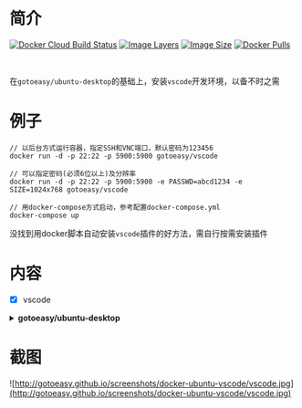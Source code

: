 # 简介

[![Docker Cloud Build Status](https://img.shields.io/docker/cloud/build/gotoeasy/vscode)](https://hub.docker.com/r/gotoeasy/vscode)
[![Image Layers](https://img.shields.io/microbadger/layers/gotoeasy/vscode)](https://hub.docker.com/r/gotoeasy/vscode)
[![Image Size](https://img.shields.io/microbadger/image-size/gotoeasy/vscode)](https://hub.docker.com/r/gotoeasy/vscode)
[![Docker Pulls](https://img.shields.io/docker/pulls/gotoeasy/vscode)](https://hub.docker.com/r/gotoeasy/vscode)

<br>

在`gotoeasy/ubuntu-desktop`的基础上，安装`vscode`开发环境，以备不时之需

# 例子
```
// 以后台方式运行容器，指定SSH和VNC端口，默认密码为123456
docker run -d -p 22:22 -p 5900:5900 gotoeasy/vscode

// 可以指定密码(必须6位以上)及分辨率
docker run -d -p 22:22 -p 5900:5900 -e PASSWD=abcd1234 -e SIZE=1024x768 gotoeasy/vscode

// 用docker-compose方式启动，参考配置docker-compose.yml
docker-compose up
```
没找到用docker脚本自动安装`vscode`插件的好方法，需自行按需安装插件


# 内容

- [x] vscode

<details>
<summary><strong>gotoeasy/ubuntu-desktop</strong></summary>

- [x] `ubuntu:18.04`
- [x] 用户：`root`
- [x] 默认SSH密码：`123456`
- [x] 默认VNC密码：`123456`
- [x] 预装XRDP，但window的远程桌面连接性能较差所以未启动，需要时自行开启`service xrdp start`，默认端口`3389`
- [x] 预装`wget`、`curl`、`firefox`等少许常用软件
- [x] 时区`Asia/Shanghai`
- [x] 中文桌面环境`xfce`
- [x] 中文输入法
- [x] VNC远程桌面连接时支持和本机之间相互复制粘贴文本
</details>

# 截图
![http://gotoeasy.github.io/screenshots/docker-ubuntu-vscode/vscode.jpg](http://gotoeasy.github.io/screenshots/docker-ubuntu-vscode/vscode.jpg)
